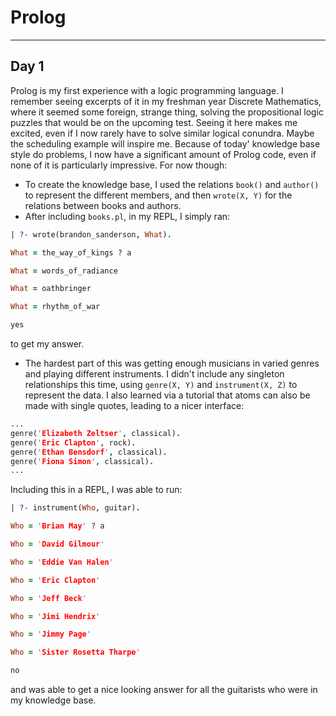 # Prolog
----------
## Day 1
Prolog is my first experience with a logic programming language. I remember seeing excerpts of it in my freshman year Discrete Mathematics, where it seemed some foreign, strange thing, solving the propositional logic puzzles that would be on the upcoming test. Seeing it here makes me excited, even if I now rarely have to solve similar logical conundra. Maybe the scheduling example will inspire me. Because of today' knowledge base style do problems, I now have a significant amount of Prolog code, even if none of it is particularly impressive. For now though:
* To create the knowledge base, I used the relations `book()` and `author()` to represent the different members, and then `wrote(X, Y)` for the relations between books and authors.
* After including `books.pl`, in my REPL, I simply ran:
```prolog
| ?- wrote(brandon_sanderson, What).

What = the_way_of_kings ? a

What = words_of_radiance

What = oathbringer

What = rhythm_of_war

yes
```
to get my answer.
* The hardest part of this was getting enough musicians in varied genres and playing different instruments. I didn't include any singleton relationships this time, using `genre(X, Y)` and `instrument(X, Z)` to represent the data. I also learned via a tutorial that atoms can also be made with single quotes, leading to a nicer interface:
```prolog
...
genre('Elizabeth Zeltser', classical).
genre('Eric Clapton', rock).
genre('Ethan Bensdorf', classical).
genre('Fiona Simon', classical).
...
```
Including this in a REPL, I was able to run:
```prolog
| ?- instrument(Who, guitar).

Who = 'Brian May' ? a

Who = 'David Gilmour'

Who = 'Eddie Van Halen'

Who = 'Eric Clapton'

Who = 'Jeff Beck'

Who = 'Jimi Hendrix'

Who = 'Jimmy Page'

Who = 'Sister Rosetta Tharpe'

no
```
and was able to get a nice looking answer for all the guitarists who were in my knowledge base.
